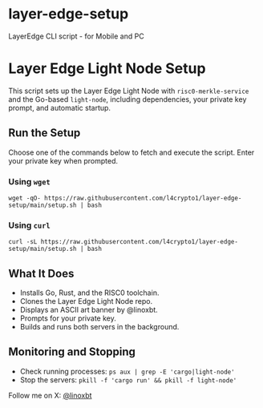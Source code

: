# layer-edge-setup
LayerEdge CLI script - for Mobile and PC
# Layer Edge Light Node Setup
This script sets up the Layer Edge Light Node with `risc0-merkle-service` and the Go-based `light-node`, including dependencies, your private key prompt, and automatic startup.

## Run the Setup

Choose one of the commands below to fetch and execute the script. Enter your private key when prompted.

### Using `wget`
<pre><code>wget -qO- https://raw.githubusercontent.com/l4crypto1/layer-edge-setup/main/setup.sh | bash</code></pre>

### Using `curl`
<pre><code>curl -sL https://raw.githubusercontent.com/l4crypto1/layer-edge-setup/main/setup.sh | bash</code></pre>

## What It Does
- Installs Go, Rust, and the RISC0 toolchain.
- Clones the Layer Edge Light Node repo.
- Displays an ASCII art banner by @linoxbt.
- Prompts for your private key.
- Builds and runs both servers in the background.

## Monitoring and Stopping
- Check running processes: `ps aux | grep -E 'cargo|light-node'`
- Stop the servers: `pkill -f 'cargo run' && pkill -f light-node'`

Follow me on X: [@linoxbt](https://x.com/linoxbt)
